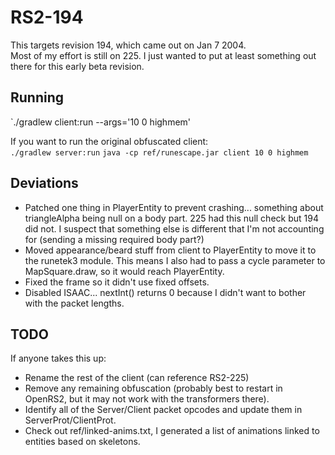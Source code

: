 # RS2-194

This targets revision 194, which came out on Jan 7 2004.  
Most of my effort is still on 225. I just wanted to put at least something out there for this early beta revision.

## Running

`./gradlew client:run --args='10 0 highmem'

If you want to run the original obfuscated client:  
`./gradlew server:run`
`java -cp ref/runescape.jar client 10 0 highmem`

## Deviations

- Patched one thing in PlayerEntity to prevent crashing... something about triangleAlpha being null on a body part. 225 had this null check but 194 did not. I suspect that something else is different that I'm not accounting for (sending a missing required body part?)
- Moved appearance/beard stuff from client to PlayerEntity to move it to the runetek3 module. This means I also had to pass a cycle parameter to MapSquare.draw, so it would reach PlayerEntity.
- Fixed the frame so it didn't use fixed offsets.
- Disabled ISAAC... nextInt() returns 0 because I didn't want to bother with the packet lengths.

## TODO

If anyone takes this up:  
- Rename the rest of the client (can reference RS2-225)
- Remove any remaining obfuscation (probably best to restart in OpenRS2, but it may not work with the transformers there).
- Identify all of the Server/Client packet opcodes and update them in ServerProt/ClientProt.
- Check out ref/linked-anims.txt, I generated a list of animations linked to entities based on skeletons.
